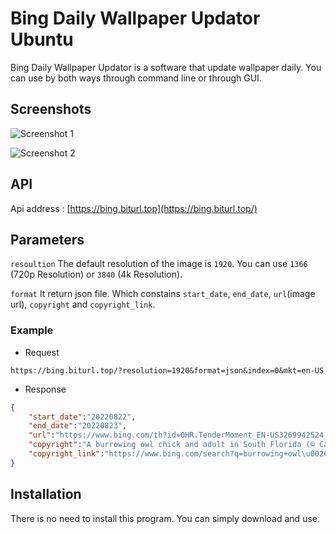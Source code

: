 
# Bing Daily Wallpaper Updator Ubuntu

Bing Daily Wallpaper Updator is a software that update wallpaper daily. You can use by both ways through command line or through GUI.




## Screenshots

![Screenshot 1](https://user-images.githubusercontent.com/51308210/185895834-c832da30-040b-47c9-b2e6-e375ca5352f1.png)

![Screenshot 2](https://user-images.githubusercontent.com/51308210/185913840-6dc0ef02-4ab0-48a2-880f-b0f40bcbab64.png)

## API
Api address : [https://bing.biturl.top](https://bing.biturl.top/)

## Parameters
`resoultion` The default resolution of the image is `1920`. You can use `1366` (720p Resolution) or `3840` (4k Resolution).

`format` It return json file. Which constains `start_date`, `end_date`, `url`(image url), `copyright` and `copyright_link`.

### Example

* Request

```text
https://bing.biturl.top/?resolution=1920&format=json&index=0&mkt=en-US
```

* Response

```json
{   
    "start_date":"20220822",
    "end_date":"20220823",
    "url":"https://www.bing.com/th?id=OHR.TenderMoment_EN-US3269942524_1920x1080.jpg",
    "copyright":"A burrowing owl chick and adult in South Florida (© Carlos Carreno/Getty Images)",
    "copyright_link":"https://www.bing.com/search?q=burrowing+owl\u0026form=hpcapt\u0026filters=HpDate%3a%2220220822_0700%22"
}
```
## Installation

There is no need to install this program. You can simply download and use.
    
